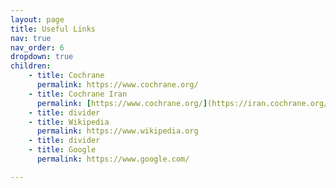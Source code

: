 ```yaml
---
layout: page
title: Useful Links
nav: true
nav_order: 6
dropdown: true
children: 
    - title: Cochrane
      permalink: https://www.cochrane.org/
    - title: Cochrane Iran
      permalink: [https://www.cochrane.org/](https://iran.cochrane.org/)
    - title: divider
    - title: Wikipedia
      permalink: https://www.wikipedia.org
    - title: divider
    - title: Google
      permalink: https://www.google.com/

---
```

